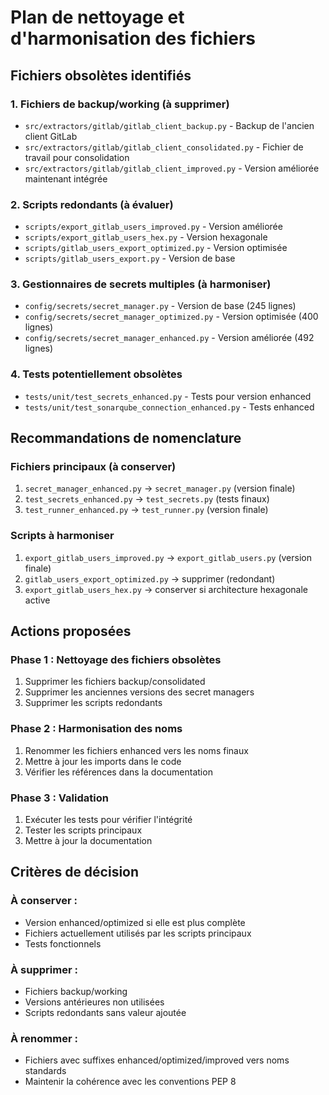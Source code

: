 # Plan de nettoyage et d'harmonisation des fichiers

## Fichiers obsolètes identifiés

### 1. Fichiers de backup/working (à supprimer)
- `src/extractors/gitlab/gitlab_client_backup.py` - Backup de l'ancien client GitLab
- `src/extractors/gitlab/gitlab_client_consolidated.py` - Fichier de travail pour consolidation
- `src/extractors/gitlab/gitlab_client_improved.py` - Version améliorée maintenant intégrée

### 2. Scripts redondants (à évaluer)
- `scripts/export_gitlab_users_improved.py` - Version améliorée
- `scripts/export_gitlab_users_hex.py` - Version hexagonale
- `scripts/gitlab_users_export_optimized.py` - Version optimisée
- `scripts/gitlab_users_export.py` - Version de base

### 3. Gestionnaires de secrets multiples (à harmoniser)
- `config/secrets/secret_manager.py` - Version de base (245 lignes)
- `config/secrets/secret_manager_optimized.py` - Version optimisée (400 lignes)  
- `config/secrets/secret_manager_enhanced.py` - Version améliorée (492 lignes)

### 4. Tests potentiellement obsolètes
- `tests/unit/test_secrets_enhanced.py` - Tests pour version enhanced
- `tests/unit/test_sonarqube_connection_enhanced.py` - Tests enhanced

## Recommandations de nomenclature

### Fichiers principaux (à conserver)
1. `secret_manager_enhanced.py` → `secret_manager.py` (version finale)
2. `test_secrets_enhanced.py` → `test_secrets.py` (tests finaux)
3. `test_runner_enhanced.py` → `test_runner.py` (version finale)

### Scripts à harmoniser
1. `export_gitlab_users_improved.py` → `export_gitlab_users.py` (version finale)
2. `gitlab_users_export_optimized.py` → supprimer (redondant)
3. `export_gitlab_users_hex.py` → conserver si architecture hexagonale active

## Actions proposées

### Phase 1 : Nettoyage des fichiers obsolètes
1. Supprimer les fichiers backup/consolidated
2. Supprimer les anciennes versions des secret managers
3. Supprimer les scripts redondants

### Phase 2 : Harmonisation des noms
1. Renommer les fichiers enhanced vers les noms finaux
2. Mettre à jour les imports dans le code
3. Vérifier les références dans la documentation

### Phase 3 : Validation
1. Exécuter les tests pour vérifier l'intégrité
2. Tester les scripts principaux
3. Mettre à jour la documentation

## Critères de décision

### À conserver :
- Version enhanced/optimized si elle est plus complète
- Fichiers actuellement utilisés par les scripts principaux
- Tests fonctionnels

### À supprimer :
- Fichiers backup/working
- Versions antérieures non utilisées
- Scripts redondants sans valeur ajoutée

### À renommer :
- Fichiers avec suffixes enhanced/optimized/improved vers noms standards
- Maintenir la cohérence avec les conventions PEP 8
